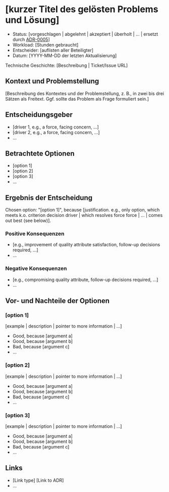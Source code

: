 # [kurzer Titel des gelösten Problems und Lösung]

* Status: [vorgeschlagen | abgelehnt | akzeptiert | überholt | … | ersetzt durch [ADR-0005](0005-example.md)] <!-- optional -->
* Workload: [Stunden gebraucht] <!-- optional -->
* Entscheider: [auflisten aller Beteiligter] <!-- optional -->
* Datum: [YYYY-MM-DD der letzten Aktualisierung] <!-- optional -->

Technische Geschichte: [Beschreibung | Ticket/Issue URL] <!-- optional -->

## Kontext und  Problemstellung

[Beschreibung des Kontextes und der Problemstellung, z. B., in zwei bis drei Sätzen als Freitext. Ggf. sollte das Problem als Frage formuliert sein.]

## Entscheidungsgeber <!-- optional -->

* [driver 1, e.g., a force, facing concern, …]
* [driver 2, e.g., a force, facing concern, …]
* … <!-- numbers of drivers can vary -->

## Betrachtete Optionen

* [option 1]
* [option 2]
* [option 3]
* … <!-- numbers of options can vary -->

## Ergebnis der Entscheidung

Chosen option: "[option 1]", because [justification. e.g., only option, which meets k.o. criterion decision driver | which resolves force force | … | comes out best (see below)].

### Positive Konsequenzen <!-- optional -->

* [e.g., improvement of quality attribute satisfaction, follow-up decisions required, …]
* …

### Negative Konsequenzen <!-- optional -->

* [e.g., compromising quality attribute, follow-up decisions required, …]
* …

## Vor- und Nachteile der Optionen <!-- optional -->

### [option 1]

[example | description | pointer to more information | …] <!-- optional -->

* Good, because [argument a]
* Good, because [argument b]
* Bad, because [argument c]
* … <!-- numbers of pros and cons can vary -->

### [option 2]

[example | description | pointer to more information | …] <!-- optional -->

* Good, because [argument a]
* Good, because [argument b]
* Bad, because [argument c]
* … <!-- numbers of pros and cons can vary -->

### [option 3]

[example | description | pointer to more information | …] <!-- optional -->

* Good, because [argument a]
* Good, because [argument b]
* Bad, because [argument c]
* … <!-- numbers of pros and cons can vary -->

## Links <!-- optional -->

* [Link type] [Link to ADR] <!-- example: Refined by [ADR-0005](0005-example.md) -->
* … <!-- numbers of links can vary -->